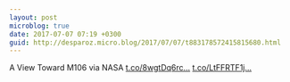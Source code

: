 ```yaml
---
layout: post
microblog: true
date: 2017-07-07 07:19 +0300
guid: http://desparoz.micro.blog/2017/07/07/t883178572415815680.html
---
```

A View Toward M106 via NASA [t.co/8wgtDq6rc...](https://t.co/8wgtDq6rcP) [t.co/LtFFRTF1j...](https://t.co/LtFFRTF1j2)
